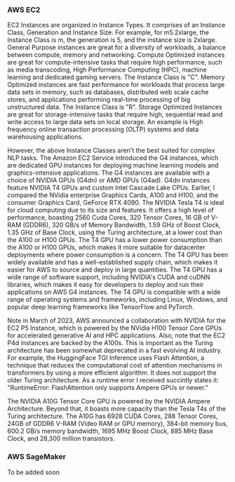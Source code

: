### AWS EC2

EC2 Instances are organized in Instance Types. It comprises of an Instance Class, Generation and Instance Size. For example, for m5.2xlarge, the Instance Class is m, the generation is 5, and the instance size is 2xlarge. General Purpose instances are great for a diversity of workloads, a balance between compute, memory and networking. Compute Optimized instances are great for compute-intensive tasks that require high performance, such as media transcoding, High Performance Computing (HPC), machine learning and dedicated gaming servers. The Instance Class is "C". Memory Optimized instances are fast performance for workloads that process large data sets in memory, such as databases, distributed web scale cache stores, and applications performing real-time processing of big unstructured data. The Instance Class is "R". Storage Optimized Instances are great for storage-intensive tasks that require high, sequential read and write access to large data sets on local storage. An example is High frequency online transaction processing (OLTP) systems and data warehousing applications.

However, the above Instance Classes aren't the best suited for complex NLP tasks. The Amazon EC2 Service introduced the G4 instances, which are dedicated GPU instances for deploying machine learning models and graphics-intensive applications. The G4 instances are available with a choice of NVIDIA GPUs (G4dn) or AMD GPUs (G4ad). G4dn instances feature NVIDIA T4 GPUs and custom Intel Cascade Lake CPUs. Earlier, I compared the NVidia enterprise Graphics Cards, A100 and H100, and the consumer Graphics Card, GeForce RTX 4090. The NVIDIA Tesla T4 is ideal for cloud computing due to its size and features. It offers a high level of performance, boasting 2560 Cuda Cores, 320 Tensor Cores, 16 GB of V-RAM (GDDR6), 320 GB/s of Memory Bandwidth, 1.59 GHz of Boost Clock, 1.35 GHz of Base Clock, using the Turing architecture, at a lower cost than the A100 or H100 GPUs. The T4 GPU has a lower power consumption than the A100 or H100 GPUs, which makes it more suitable for datacenter deployments where power consumption is a concern. The T4 GPU has been widely available and has a well-established supply chain, which makes it easier for AWS to source and deploy in large quantities. The T4 GPU has a wide range of software support, including NVIDIA's CUDA and cuDNN libraries, which makes it easy for developers to deploy and run their applications on AWS G4 instances.  The T4 GPU is compatible with a wide range of operating systems and frameworks, including Linux, Windows, and popular deep learning frameworks like TensorFlow and PyTorch.

Note in March of 2023, AWS announced a collaboration with NVIDIA for the EC2 P5 Instance, which is powered by the NVidia H100 Tensor Core GPUs for accelerated generative AI and HPC applications. Also, note that the EC2 P4d instances are backed by the A100s. This is important as the Turing architecture has been somewhat deprecated in a fast evolving AI industry. For example, the HuggingFace TGI Inference uses Flash Attention, a technique that reduces the computational cost of attention mechanisms in transformers by using a more efficient algorithm. It does not support the older Turing architecture. As a runtime error I received succintly states it: "RuntimeError: FlashAttention only supports Ampere GPUs or newer." 

The NVIDIA A10G Tensor Core GPU is powered by the NVIDIA Ampere Architecture. Beyond that, it boasts more capacity than the Tesla T4s of the Turing architecture. The A10G has 6928 CUDA Cores, 288 Tensor Cores, 24GB of GDDR6 V-RAM (Video RAM or GPU memory), 384-bit memory bus, 600.2 GB/s memory bandwidth, 1695 MHz Boost Clock, 885 MHz Base Clock, and 28,300 million transistors. 

### AWS SageMaker

To be added soon